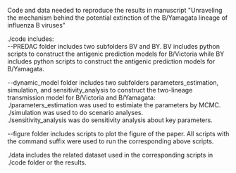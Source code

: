 Code and data needed to reproduce the results in manuscript "Unraveling the mechanism behind the potential extinction of the B/Yamagata lineage of influenza B viruses"  

./code includes:  
--PREDAC folder includes two subfolders BV and BY. BV includes python scripts to construct the antigenic prediction models for B/Victoria while BY includes python scripts to construct the antigenic prediction models for B/Yamagata.  

--dynamic_model folder includes two subfolders parameters_estimation, simulation, and sensitivity_analysis to construct the two-lineage transmission model for B/Victoria and B/Yamagata:  
./parameters_estimation was used to estimiate the parameters by MCMC.  
./simulation was used to do scenario analyses.  
./sensitivity_analysis was do sensitivity analysis about key parameters. 

--figure folder includes scripts to plot the figure of the paper.
All scripts with the command suffix were used to run the corresponding above scripts.

./data includes the related dataset used in the corresponding scripts in ./code folder or the results.
